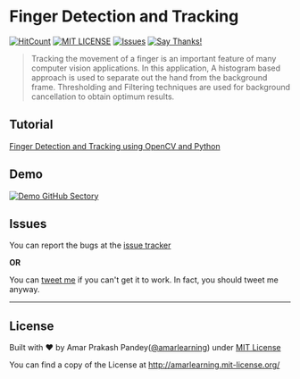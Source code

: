 # Finger Detection and Tracking

[![HitCount](http://hits.dwyl.io/amarlearning/opencv.svg)](http://hits.dwyl.io/amarlearning/opencv)
[![MIT LICENSE](https://img.shields.io/pypi/l/pyzipcode-cli.svg)](http://amarlearning.mit-license.org/)
[![Issues](https://camo.githubusercontent.com/926d8ca67df15de5bd1abac234c0603d94f66c00/68747470733a2f2f696d672e736869656c64732e696f2f62616467652f636f6e747269627574696f6e732d77656c636f6d652d627269676874677265656e2e7376673f7374796c653d666c6174)](https://github.com/amarlearning/opencv/issues)
[![Say Thanks!](https://img.shields.io/badge/SayThanks.io-%E2%98%BC-1EAEDB.svg)](https://saythanks.io/to/amarlearning)

> Tracking the movement of a finger is an important feature of many computer vision applications. In this application, A histogram based approach is used to separate out the hand from the background frame. Thresholding and Filtering techniques are used for background cancellation to obtain optimum results.

## Tutorial
[Finger Detection and Tracking using OpenCV and Python](https://blog.amarpandey.me/finger-detection-and-tracking-using-opencv-and-python-363ac451c00d)

## Demo
[![Demo GitHub Sectory](https://cdn-images-1.medium.com/max/1040/1*ngmwjSu1gt4mmqhm9JJcpg.jpeg)](https://www.youtube.com/watch?v=P3dUePye_-k)

## Issues

You can report the bugs at the [issue tracker](https://github.com/amarlearning/opencv/issues)

**OR**

You can [tweet me](https://twitter.com/iamarpandey) if you can't get it to work. In fact, you should tweet me anyway.

***

## License

Built with ♥ by Amar Prakash Pandey([@amarlearning](http://github.com/amarlearning)) under [MIT License](http://amarlearning.mit-license.org/) 

You can find a copy of the License at http://amarlearning.mit-license.org/
